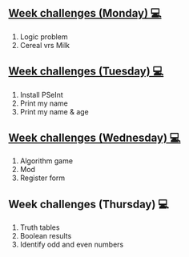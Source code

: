 ## [Week challenges (Monday) 💻](./monday/) 

1. Logic problem
2. Cereal vrs Milk

## [Week challenges (Tuesday) 💻](./tuesday/)

1. Install PSeInt
2. Print my name
3. Print my name & age

## [Week challenges (Wednesday) 💻](./wednesday/)

1. Algorithm game
2. Mod
3. Register form

## Week challenges (Thursday) 💻

1. Truth tables
2. Boolean results
3. Identify odd and even numbers
